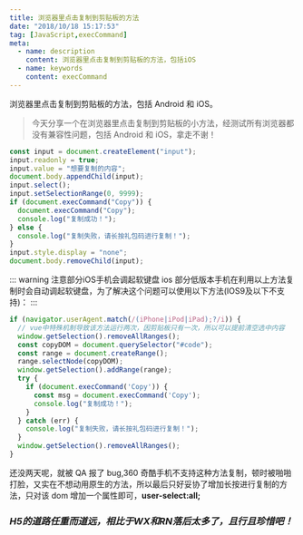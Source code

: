 ```yaml
---
title: 浏览器里点击复制到剪贴板的方法
date: "2018/10/18 15:17:53"
tag: [JavaScript,execCommand]
meta:
  - name: description
    content: 浏览器里点击复制到剪贴板的方法，包括iOS
  - name: keywords
    content: execCommand
---
```


浏览器里点击复制到剪贴板的方法，包括 Android 和 iOS。

<!-- more -->

> 今天分享一个在浏览器里点击复制到剪贴板的小方法，经测试所有浏览器都没有兼容性问题，包括 Android 和 iOS，拿走不谢！

```js
const input = document.createElement("input");
input.readonly = true;
input.value = "想要复制的内容";
document.body.appendChild(input);
input.select();
input.setSelectionRange(0, 9999);
if (document.execCommand("Copy")) {
  document.execCommand("Copy");
  console.log("复制成功！");
} else {
  console.log("复制失败，请长按礼包码进行复制！");
}
input.style.display = "none";
document.body.removeChild(input);
```

::: warning 注意部分iOS手机会调起软键盘
ios 部分低版本手机在利用以上方法复制时会自动调起软键盘，为了解决这个问题可以使用以下方法(IOS9及以下不支持)：
:::

```js
if (navigator.userAgent.match(/(iPhone|iPod|iPad);?/i)) {
  // vue中特殊机制导致该方法运行两次，因剪贴板只有一次，所以可以提前清空选中内容
  window.getSelection().removeAllRanges();
  const copyDOM = document.querySelector("#code");
  const range = document.createRange();
  range.selectNode(copyDOM);
  window.getSelection().addRange(range);
  try {
    if (document.execCommand('Copy')) {
      const msg = document.execCommand('Copy');
      console.log("复制成功！");
    }
  } catch (err) {
    console.log("复制失败，请长按礼包码进行复制！");
  }
  window.getSelection().removeAllRanges();
}
```

还没两天呢，就被 QA 报了 bug,360 奇酷手机不支持这种方法复制，顿时被啪啪打脸，又实在不想动用原生的方法，所以最后只好妥协了增加长按进行复制的方法，只对该 dom 增加一个属性即可，**user-select:all;**

### *H5的道路任重而道远，相比于WX和RN落后太多了，且行且珍惜吧！*
